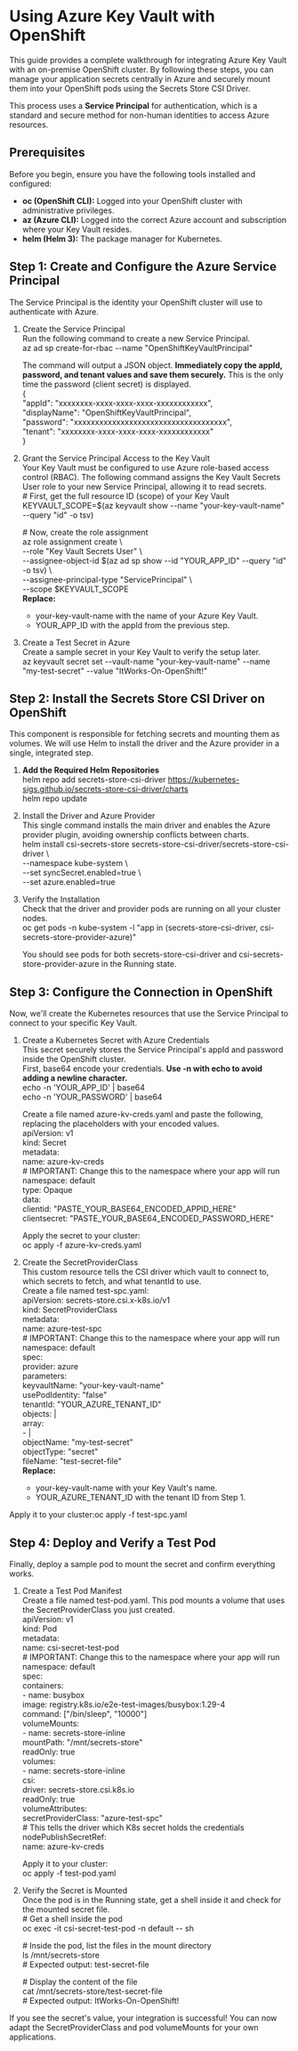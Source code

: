 # **Using Azure Key Vault with OpenShift**

This guide provides a complete walkthrough for integrating Azure Key Vault with an on-premise OpenShift cluster. By following these steps, you can manage your application secrets centrally in Azure and securely mount them into your OpenShift pods using the Secrets Store CSI Driver.

This process uses a **Service Principal** for authentication, which is a standard and secure method for non-human identities to access Azure resources.

## **Prerequisites**

Before you begin, ensure you have the following tools installed and configured:

* **oc (OpenShift CLI):** Logged into your OpenShift cluster with administrative privileges.  
* **az (Azure CLI):** Logged into the correct Azure account and subscription where your Key Vault resides.  
* **helm (Helm 3):** The package manager for Kubernetes.

## **Step 1: Create and Configure the Azure Service Principal**

The Service Principal is the identity your OpenShift cluster will use to authenticate with Azure.

1. Create the Service Principal  
   Run the following command to create a new Service Principal.  
   az ad sp create-for-rbac \--name "OpenShiftKeyVaultPrincipal"

   The command will output a JSON object. **Immediately copy the appId, password, and tenant values and save them securely.** This is the only time the password (client secret) is displayed.  
   {  
     "appId": "xxxxxxxx-xxxx-xxxx-xxxx-xxxxxxxxxxxx",  
     "displayName": "OpenShiftKeyVaultPrincipal",  
     "password": "xxxxxxxxxxxxxxxxxxxxxxxxxxxxxxxxxxxx",  
     "tenant": "xxxxxxxx-xxxx-xxxx-xxxx-xxxxxxxxxxxx"  
   }

2. Grant the Service Principal Access to the Key Vault  
   Your Key Vault must be configured to use Azure role-based access control (RBAC). The following command assigns the Key Vault Secrets User role to your new Service Principal, allowing it to read secrets.  
   \# First, get the full resource ID (scope) of your Key Vault  
   KEYVAULT\_SCOPE=$(az keyvault show \--name "your-key-vault-name" \--query "id" \-o tsv)

   \# Now, create the role assignment  
   az role assignment create \\  
     \--role "Key Vault Secrets User" \\  
     \--assignee-object-id $(az ad sp show \--id "YOUR\_APP\_ID" \--query "id" \-o tsv) \\  
     \--assignee-principal-type "ServicePrincipal" \\  
     \--scope $KEYVAULT\_SCOPE  
   **Replace:**  
   * your-key-vault-name with the name of your Azure Key Vault.  
   * YOUR\_APP\_ID with the appId from the previous step.  
3. Create a Test Secret in Azure  
   Create a sample secret in your Key Vault to verify the setup later.  
   az keyvault secret set \--vault-name "your-key-vault-name" \--name "my-test-secret" \--value "ItWorks-On-OpenShift\!"

## **Step 2: Install the Secrets Store CSI Driver on OpenShift**

This component is responsible for fetching secrets and mounting them as volumes. We will use Helm to install the driver and the Azure provider in a single, integrated step.

1. **Add the Required Helm Repositories**  
   helm repo add secrets-store-csi-driver https://kubernetes-sigs.github.io/secrets-store-csi-driver/charts  
   helm repo update

2. Install the Driver and Azure Provider  
   This single command installs the main driver and enables the Azure provider plugin, avoiding ownership conflicts between charts.  
   helm install csi-secrets-store secrets-store-csi-driver/secrets-store-csi-driver \\  
     \--namespace kube-system \\  
     \--set syncSecret.enabled=true \\  
     \--set azure.enabled=true

3. Verify the Installation  
   Check that the driver and provider pods are running on all your cluster nodes.  
   oc get pods \-n kube-system \-l "app in (secrets-store-csi-driver, csi-secrets-store-provider-azure)"

   You should see pods for both secrets-store-csi-driver and csi-secrets-store-provider-azure in the Running state.

## **Step 3: Configure the Connection in OpenShift**

Now, we'll create the Kubernetes resources that use the Service Principal to connect to your specific Key Vault.

1. Create a Kubernetes Secret with Azure Credentials  
   This secret securely stores the Service Principal's appId and password inside the OpenShift cluster.  
   First, base64 encode your credentials. **Use \-n with echo to avoid adding a newline character.**  
   echo \-n 'YOUR\_APP\_ID' | base64  
   echo \-n 'YOUR\_PASSWORD' | base64

   Create a file named azure-kv-creds.yaml and paste the following, replacing the placeholders with your encoded values.  
   apiVersion: v1  
   kind: Secret  
   metadata:  
     name: azure-kv-creds  
     \# IMPORTANT: Change this to the namespace where your app will run  
     namespace: default  
   type: Opaque  
   data:  
     clientid: "PASTE\_YOUR\_BASE64\_ENCODED\_APPID\_HERE"  
     clientsecret: "PASTE\_YOUR\_BASE64\_ENCODED\_PASSWORD\_HERE"

   Apply the secret to your cluster:  
   oc apply \-f azure-kv-creds.yaml

2. Create the SecretProviderClass  
   This custom resource tells the CSI driver which vault to connect to, which secrets to fetch, and what tenantId to use.  
   Create a file named test-spc.yaml:  
   apiVersion: secrets-store.csi.x-k8s.io/v1  
   kind: SecretProviderClass  
   metadata:  
     name: azure-test-spc  
     \# IMPORTANT: Change this to the namespace where your app will run  
     namespace: default  
   spec:  
     provider: azure  
     parameters:  
       keyvaultName: "your-key-vault-name"  
       usePodIdentity: "false"  
       tenantId: "YOUR\_AZURE\_TENANT\_ID"  
       objects:  |  
         array:  
           \- |  
             objectName: "my-test-secret"  
             objectType: "secret"  
             fileName: "test-secret-file"  
   **Replace:**  
   * your-key-vault-name with your Key Vault's name.  
   * YOUR\_AZURE\_TENANT\_ID with the tenant ID from Step 1\.

Apply it to your cluster:oc apply \-f test-spc.yaml

## **Step 4: Deploy and Verify a Test Pod**

Finally, deploy a sample pod to mount the secret and confirm everything works.

1. Create a Test Pod Manifest  
   Create a file named test-pod.yaml. This pod mounts a volume that uses the SecretProviderClass you just created.  
   apiVersion: v1  
   kind: Pod  
   metadata:  
     name: csi-secret-test-pod  
     \# IMPORTANT: Change this to the namespace where your app will run  
     namespace: default  
   spec:  
     containers:  
       \- name: busybox  
         image: registry.k8s.io/e2e-test-images/busybox:1.29-4  
         command: \["/bin/sleep", "10000"\]  
         volumeMounts:  
           \- name: secrets-store-inline  
             mountPath: "/mnt/secrets-store"  
             readOnly: true  
     volumes:  
       \- name: secrets-store-inline  
         csi:  
           driver: secrets-store.csi.k8s.io  
           readOnly: true  
           volumeAttributes:  
             secretProviderClass: "azure-test-spc"  
           \# This tells the driver which K8s secret holds the credentials  
           nodePublishSecretRef:  
             name: azure-kv-creds

   Apply it to your cluster:  
   oc apply \-f test-pod.yaml

2. Verify the Secret is Mounted  
   Once the pod is in the Running state, get a shell inside it and check for the mounted secret file.  
   \# Get a shell inside the pod  
   oc exec \-it csi-secret-test-pod \-n default \-- sh

   \# Inside the pod, list the files in the mount directory  
   ls /mnt/secrets-store  
   \# Expected output: test-secret-file

   \# Display the content of the file  
   cat /mnt/secrets-store/test-secret-file  
   \# Expected output: ItWorks-On-OpenShift\!

If you see the secret's value, your integration is successful\! You can now adapt the SecretProviderClass and pod volumeMounts for your own applications.